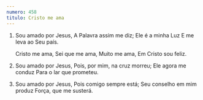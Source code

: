 ```yaml
---
numero: 458
titulo: Cristo me ama
---
```

1. Sou amado por Jesus,
   A Palavra assim me diz;
   Ele é a minha Luz
   E me leva ao Seu país.

   Cristo me ama,
   Sei que me ama,
   Muito me ama,
   Em Cristo sou feliz.

2. Sou amado por Jesus,
   Pois, por mim, na cruz morreu;
   Ele agora me conduz
   Para o lar que prometeu.

3. Sou amado por Jesus,
   Pois comigo sempre está;
   Seu conselho em mim produz
   Força, que me susterá.
